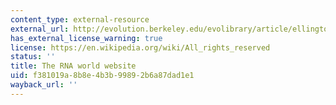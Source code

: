 ```yaml
---
content_type: external-resource
external_url: http://evolution.berkeley.edu/evolibrary/article/ellington_03
has_external_license_warning: true
license: https://en.wikipedia.org/wiki/All_rights_reserved
status: ''
title: The RNA world website
uid: f381019a-8b8e-4b3b-9989-2b6a87dad1e1
wayback_url: ''
---
```

